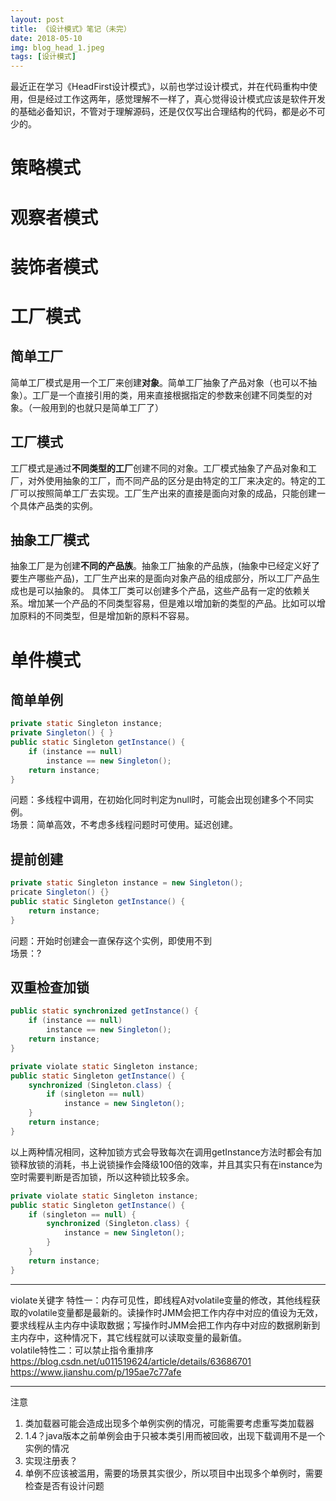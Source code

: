 ```yaml
---
layout: post
title: 《设计模式》笔记（未完）
date: 2018-05-10
img: blog_head_1.jpeg
tags: [设计模式]
---
```

最近正在学习《HeadFirst设计模式》，以前也学过设计模式，并在代码重构中使用，但是经过工作这两年，感觉理解不一样了，真心觉得设计模式应该是软件开发的基础必备知识，不管对于理解源码，还是仅仅写出合理结构的代码，都是必不可少的。  

# 策略模式
# 观察者模式
# 装饰者模式
# 工厂模式
## 简单工厂
简单工厂模式是用一个工厂来创建**对象**。简单工厂抽象了产品对象（也可以不抽象）。工厂是一个直接引用的类，用来直接根据指定的参数来创建不同类型的对象。（一般用到的也就只是简单工厂了）
## 工厂模式
工厂模式是通过**不同类型的工厂**创建不同的对象。工厂模式抽象了产品对象和工厂，对外使用抽象的工厂，而不同产品的区分是由特定的工厂来决定的。特定的工厂可以按照简单工厂去实现。工厂生产出来的直接是面向对象的成品，只能创建一个具体产品类的实例。
## 抽象工厂模式
抽象工厂是为创建**不同的产品族**。抽象工厂抽象的产品族，(抽象中已经定义好了要生产哪些产品)，工厂生产出来的是面向对象产品的组成部分，所以工厂产品生成也是可以抽象的。 具体工厂类可以创建多个产品，这些产品有一定的依赖关系。增加某一个产品的不同类型容易，但是难以增加新的类型的产品。比如可以增加原料的不同类型，但是增加新的原料不容易。
# 单件模式
## 简单单例
```java
private static Singleton instance;
private Singleton() { }
public static Singleton getInstance() {
	if (instance == null)
		instance == new Singleton();
	return instance;
}
```
问题：多线程中调用，在初始化同时判定为null时，可能会出现创建多个不同实例。  
场景：简单高效，不考虑多线程问题时可使用。延迟创建。
## 提前创建
```java
private static Singleton instance = new Singleton();
pricate Singleton() {}
public static Singleton getInstance() {
	return instance;
}
```
问题：开始时创建会一直保存这个实例，即使用不到  
场景：?
## 双重检查加锁
```java
public static synchronized getInstance() {
	if (instance == null)
		instance == new Singleton();
	return instance;
}
```
```java
private violate static Singleton instance;
public static Singleton getInstance() {
	synchronized (Singleton.class) {    
		if (singleton == null)
			instance = new Singleton();    
    }
	return instance;
}
```
以上两种情况相同，这种加锁方式会导致每次在调用getInstance方法时都会有加锁释放锁的消耗，书上说锁操作会降级100倍的效率，并且其实只有在instance为空时需要判断是否加锁，所以这种锁比较多余。
  
```java
private violate static Singleton instance;
public static Singleton getInstance() {
	if (singleton == null) {
		synchronized (Singleton.class) {   
			instance = new Singleton();    
		}
    }
	return instance;
}
```
----------------
violate关键字
特性一：内存可见性，即线程A对volatile变量的修改，其他线程获取的volatile变量都是最新的。读操作时JMM会把工作内存中对应的值设为无效，要求线程从主内存中读取数据；写操作时JMM会把工作内存中对应的数据刷新到主内存中，这种情况下，其它线程就可以读取变量的最新值。  
volatile特性二：可以禁止指令重排序  
https://blog.csdn.net/u011519624/article/details/63686701  
https://www.jianshu.com/p/195ae7c77afe

-----------
注意   
1. 类加载器可能会造成出现多个单例实例的情况，可能需要考虑重写类加载器  
2. 1.4？java版本之前单例会由于只被本类引用而被回收，出现下载调用不是一个实例的情况  
3. 实现注册表？  
4. 单例不应该被滥用，需要的场景其实很少，所以项目中出现多个单例时，需要检查是否有设计问题